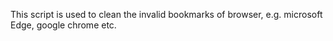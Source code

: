This script is used to clean the invalid bookmarks of browser, e.g. microsoft Edge, google chrome etc. 
